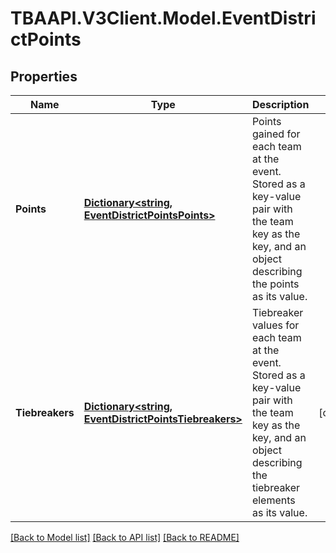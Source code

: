 
# TBAAPI.V3Client.Model.EventDistrictPoints

## Properties

Name | Type | Description | Notes
------------ | ------------- | ------------- | -------------
**Points** | [**Dictionary&lt;string, EventDistrictPointsPoints&gt;**](EventDistrictPointsPoints.md) | Points gained for each team at the event. Stored as a key-value pair with the team key as the key, and an object describing the points as its value. | 
**Tiebreakers** | [**Dictionary&lt;string, EventDistrictPointsTiebreakers&gt;**](EventDistrictPointsTiebreakers.md) | Tiebreaker values for each team at the event. Stored as a key-value pair with the team key as the key, and an object describing the tiebreaker elements as its value. | [optional] 

[[Back to Model list]](../README.md#documentation-for-models)
[[Back to API list]](../README.md#documentation-for-api-endpoints)
[[Back to README]](../README.md)

